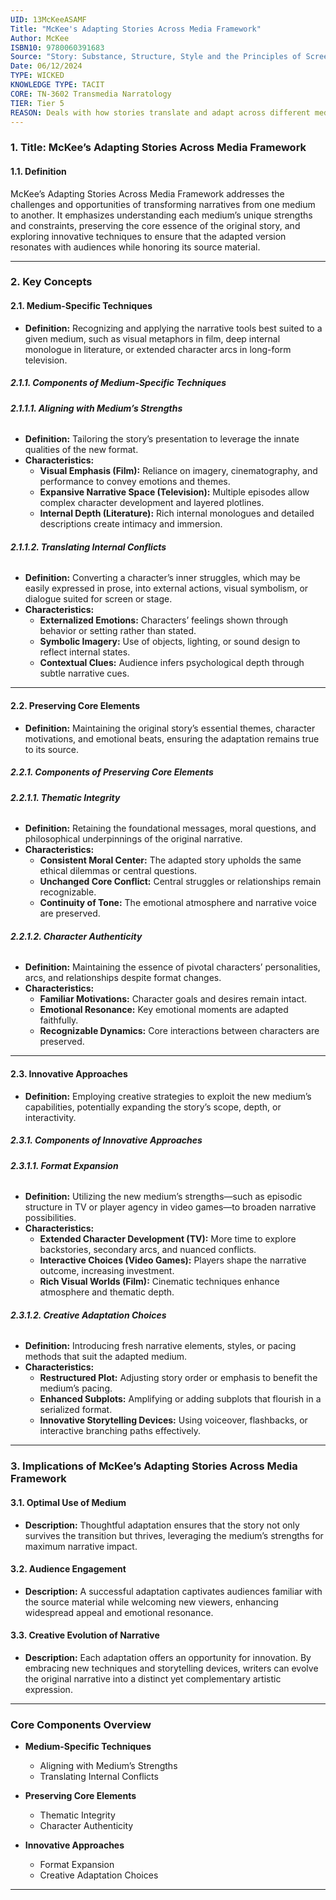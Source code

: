 ```yaml
---
UID: 13McKeeASAMF
Title: "McKee's Adapting Stories Across Media Framework"
Author: McKee
ISBN10: 9780060391683
Source: "Story: Substance, Structure, Style and the Principles of Screenwriting"
Date: 06/12/2024
TYPE: WICKED
KNOWLEDGE TYPE: TACIT
CORE: TN-3602 Transmedia Narratology
TIER: Tier 5
REASON: Deals with how stories translate and adapt across different media forms, fitting into transmedia and cross-platform narrative studies.
---
```


### **1. Title: McKee’s Adapting Stories Across Media Framework**

#### **1.1. Definition**

McKee’s Adapting Stories Across Media Framework addresses the challenges and opportunities of transforming narratives from one medium to another. It emphasizes understanding each medium’s unique strengths and constraints, preserving the core essence of the original story, and exploring innovative techniques to ensure that the adapted version resonates with audiences while honoring its source material.

---

### **2. Key Concepts**

#### **2.1. Medium-Specific Techniques**

- **Definition:**
  Recognizing and applying the narrative tools best suited to a given medium, such as visual metaphors in film, deep internal monologue in literature, or extended character arcs in long-form television.

##### **2.1.1. Components of Medium-Specific Techniques**

###### **2.1.1.1. Aligning with Medium’s Strengths**

- **Definition:**
  Tailoring the story’s presentation to leverage the innate qualities of the new format.
- **Characteristics:**
  - **Visual Emphasis (Film):** Reliance on imagery, cinematography, and performance to convey emotions and themes.
  - **Expansive Narrative Space (Television):** Multiple episodes allow complex character development and layered plotlines.
  - **Internal Depth (Literature):** Rich internal monologues and detailed descriptions create intimacy and immersion.

###### **2.1.1.2. Translating Internal Conflicts**

- **Definition:**
  Converting a character’s inner struggles, which may be easily expressed in prose, into external actions, visual symbolism, or dialogue suited for screen or stage.
- **Characteristics:**
  - **Externalized Emotions:** Characters’ feelings shown through behavior or setting rather than stated.
  - **Symbolic Imagery:** Use of objects, lighting, or sound design to reflect internal states.
  - **Contextual Clues:** Audience infers psychological depth through subtle narrative cues.

---

#### **2.2. Preserving Core Elements**

- **Definition:**
  Maintaining the original story’s essential themes, character motivations, and emotional beats, ensuring the adaptation remains true to its source.

##### **2.2.1. Components of Preserving Core Elements**

###### **2.2.1.1. Thematic Integrity**

- **Definition:**
  Retaining the foundational messages, moral questions, and philosophical underpinnings of the original narrative.
- **Characteristics:**
  - **Consistent Moral Center:** The adapted story upholds the same ethical dilemmas or central questions.
  - **Unchanged Core Conflict:** Central struggles or relationships remain recognizable.
  - **Continuity of Tone:** The emotional atmosphere and narrative voice are preserved.

###### **2.2.1.2. Character Authenticity**

- **Definition:**
  Maintaining the essence of pivotal characters’ personalities, arcs, and relationships despite format changes.
- **Characteristics:**
  - **Familiar Motivations:** Character goals and desires remain intact.
  - **Emotional Resonance:** Key emotional moments are adapted faithfully.
  - **Recognizable Dynamics:** Core interactions between characters are preserved.

---

#### **2.3. Innovative Approaches**

- **Definition:**
  Employing creative strategies to exploit the new medium’s capabilities, potentially expanding the story’s scope, depth, or interactivity.

##### **2.3.1. Components of Innovative Approaches**

###### **2.3.1.1. Format Expansion**

- **Definition:**
  Utilizing the new medium’s strengths—such as episodic structure in TV or player agency in video games—to broaden narrative possibilities.
- **Characteristics:**
  - **Extended Character Development (TV):** More time to explore backstories, secondary arcs, and nuanced conflicts.
  - **Interactive Choices (Video Games):** Players shape the narrative outcome, increasing investment.
  - **Rich Visual Worlds (Film):** Cinematic techniques enhance atmosphere and thematic depth.

###### **2.3.1.2. Creative Adaptation Choices**

- **Definition:**
  Introducing fresh narrative elements, styles, or pacing methods that suit the adapted medium.
- **Characteristics:**
  - **Restructured Plot:** Adjusting story order or emphasis to benefit the medium’s pacing.
  - **Enhanced Subplots:** Amplifying or adding subplots that flourish in a serialized format.
  - **Innovative Storytelling Devices:** Using voiceover, flashbacks, or interactive branching paths effectively.

---

### **3. Implications of McKee’s Adapting Stories Across Media Framework**

#### **3.1. Optimal Use of Medium**

- **Description:**
  Thoughtful adaptation ensures that the story not only survives the transition but thrives, leveraging the medium’s strengths for maximum narrative impact.

#### **3.2. Audience Engagement**

- **Description:**
  A successful adaptation captivates audiences familiar with the source material while welcoming new viewers, enhancing widespread appeal and emotional resonance.

#### **3.3. Creative Evolution of Narrative**

- **Description:**
  Each adaptation offers an opportunity for innovation. By embracing new techniques and storytelling devices, writers can evolve the original narrative into a distinct yet complementary artistic expression.

---

### **Core Components Overview**

- **Medium-Specific Techniques**

  - Aligning with Medium’s Strengths
  - Translating Internal Conflicts

- **Preserving Core Elements**

  - Thematic Integrity
  - Character Authenticity

- **Innovative Approaches**
  - Format Expansion
  - Creative Adaptation Choices

---
